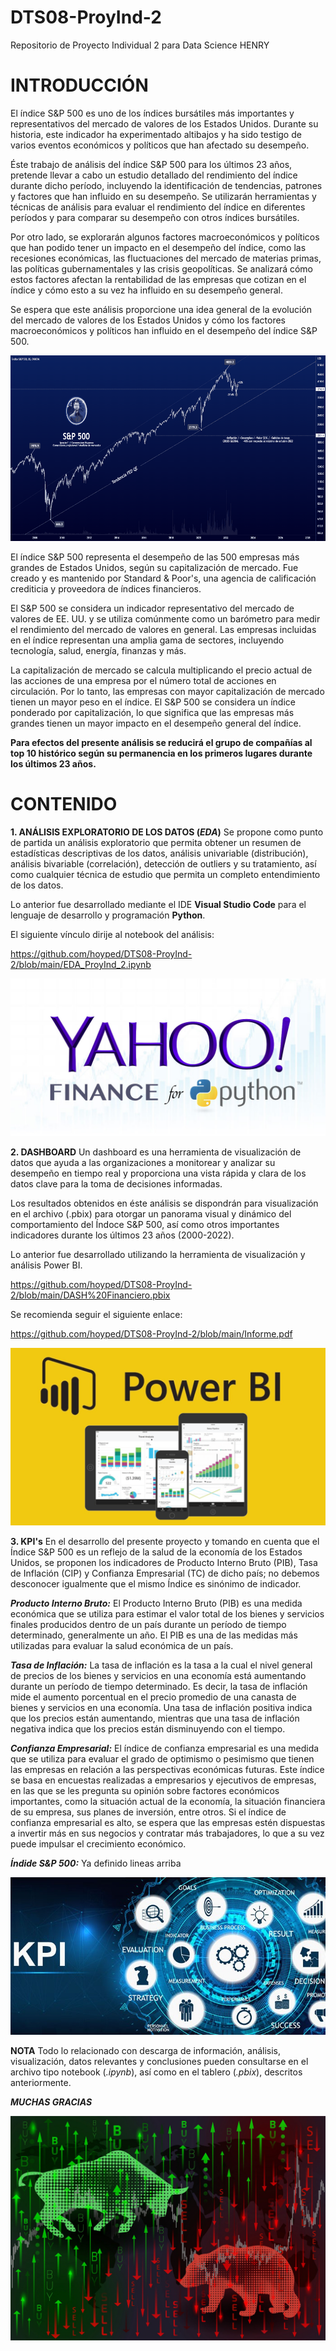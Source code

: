 # DTS08-ProyInd-2
Repositorio de Proyecto Individual 2 para Data Science HENRY

# INTRODUCCIÓN
El índice S&P 500 es uno de los índices bursátiles más importantes y representativos del mercado de valores de los Estados Unidos. Durante su historia, este indicador ha experimentado altibajos y ha sido testigo de varios eventos económicos y políticos que han afectado su desempeño.

Éste trabajo de análisis del índice S&P 500 para los últimos 23 años, pretende llevar a cabo un estudio detallado del rendimiento del índice durante dicho período, incluyendo la identificación de tendencias, patrones y factores que han influido en su desempeño. Se utilizarán herramientas y técnicas de análisis para evaluar el rendimiento del índice en diferentes períodos y para comparar su desempeño con otros índices bursátiles.

Por otro lado, se explorarán algunos factores macroeconómicos y políticos que han podido tener un impacto en el desempeño del índice, como las recesiones económicas, las fluctuaciones del mercado de materias primas, las políticas gubernamentales y las crisis geopolíticas. Se analizará cómo estos factores afectan la rentabilidad de las empresas que cotizan en el índice y cómo esto a su vez ha influido en su desempeño general.

Se espera que este análisis proporcione una idea general de la evolución del mercado de valores de los Estados Unidos y cómo los factores macroeconómicos y políticos han influido en el desempeño del índice S&P 500.

![](https://github.com/hoyped/DTS08-ProyInd-2/blob/main/_src/S&P500.png)

El índice S&P 500 representa el desempeño de las 500 empresas más grandes de Estados Unidos, según su capitalización de mercado. Fue creado y es mantenido por Standard & Poor's, una agencia de calificación crediticia y proveedora de índices financieros.

El S&P 500 se considera un indicador representativo del mercado de valores de EE. UU. y se utiliza comúnmente como un barómetro para medir el rendimiento del mercado de valores en general. Las empresas incluidas en el índice representan una amplia gama de sectores, incluyendo tecnología, salud, energía, finanzas y más.

La capitalización de mercado se calcula multiplicando el precio actual de las acciones de una empresa por el número total de acciones en circulación. Por lo tanto, las empresas con mayor capitalización de mercado tienen un mayor peso en el índice. El S&P 500 se considera un índice ponderado por capitalización, lo que significa que las empresas más grandes tienen un mayor impacto en el desempeño general del índice.

**Para efectos del presente análisis se reducirá el grupo de compañías al top 10 histórico según su permanencia en los primeros lugares durante los últimos 23 años.**

# CONTENIDO

**1. ANÁLISIS EXPLORATORIO DE LOS DATOS (*EDA*)**
Se propone como punto de partida un análisis exploratorio que permita obtener un resumen de estadísticas descriptivas de los datos, análisis univariable (distribución), análisis bivariable (correlación), detección de outliers y su tratamiento, así como cualquier técnica de estudio que permita un completo entendimiento de los datos.

Lo anterior fue desarrollado mediante el IDE **Visual Studio Code** para el lenguaje de desarrollo y programación **Python**.

El siguiente vínculo dirije al notebook del análisis:

https://github.com/hoyped/DTS08-ProyInd-2/blob/main/EDA_ProyInd_2.ipynb

![](https://github.com/hoyped/DTS08-ProyInd-2/blob/main/_src/yahooFinanceAPI.jpg)

**2. DASHBOARD**
Un dashboard es una herramienta de visualización de datos que ayuda a las organizaciones a monitorear y analizar su desempeño en tiempo real y proporciona una vista rápida y clara de los datos clave para la toma de decisiones informadas.

Los resultados obtenidos en éste análisis se dispondrán para visualización en el archivo (.pbix) para otorgar un panorama visual y dinámico del comportamiento del Índoce S&P 500, así como otros importantes indicadores durante los últimos 23 años (2000-2022).

Lo anterior fue desarrollado utilizando la herramienta de visualización y análisis Power BI.

https://github.com/hoyped/DTS08-ProyInd-2/blob/main/DASH%20Financiero.pbix

Se recomienda seguir el siguiente enlace:

https://github.com/hoyped/DTS08-ProyInd-2/blob/main/Informe.pdf

![](https://github.com/hoyped/DTS08-ProyInd-2/blob/main/_src/Power-BI.png)

**3. KPI's**
En el desarrollo del presente proyecto y tomando en cuenta que el Índice S&P 500 es un reflejo de la salud de la economía de los Estados Unidos, se proponen los indicadores de Producto Interno Bruto (PIB), Tasa de Inflación (CIP) y Confianza Empresarial (TC) de dicho país; no debemos desconocer igualmente que el mismo Índice es sinónimo de indicador.

***Producto Interno Bruto:***
El Producto Interno Bruto (PIB) es una medida económica que se utiliza para estimar el valor total de los bienes y servicios finales producidos dentro de un país durante un período de tiempo determinado, generalmente un año. El PIB es una de las medidas más utilizadas para evaluar la salud económica de un país.

***Tasa de Inflación:***
La tasa de inflación es la tasa a la cual el nivel general de precios de los bienes y servicios en una economía está aumentando durante un período de tiempo determinado. Es decir, la tasa de inflación mide el aumento porcentual en el precio promedio de una canasta de bienes y servicios en una economía. Una tasa de inflación positiva indica que los precios están aumentando, mientras que una tasa de inflación negativa indica que los precios están disminuyendo con el tiempo.

***Confianza Empresarial:***
El índice de confianza empresarial es una medida que se utiliza para evaluar el grado de optimismo o pesimismo que tienen las empresas en relación a las perspectivas económicas futuras. Este índice se basa en encuestas realizadas a empresarios y ejecutivos de empresas, en las que se les pregunta su opinión sobre factores económicos importantes, como la situación actual de la economía, la situación financiera de su empresa, sus planes de inversión, entre otros. Si el índice de confianza empresarial es alto, se espera que las empresas estén dispuestas a invertir más en sus negocios y contratar más trabajadores, lo que a su vez puede impulsar el crecimiento económico.

***Índide S&P 500:***
Ya definido lineas arriba

![](https://github.com/hoyped/DTS08-ProyInd-2/blob/main/_src/KPI.jpg)

**NOTA**
Todo lo relacionado con descarga de información, análisis, visualización, datos relevantes y conclusiones pueden consultarse en el archivo tipo notebook (*.ipynb*), así como en el tablero (*.pbix*), descritos anteriormente.

***MUCHAS GRACIAS***

![](https://github.com/hoyped/DTS08-ProyInd-2/blob/main/_src/Bull-Bear.jpg)
